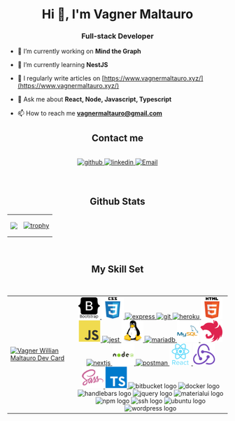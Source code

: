 <h1 align="center">Hi 👋, I'm Vagner Maltauro</h1>
<h3 align="center">Full-stack Developer</h3>

- 🔭 I’m currently working on **Mind the Graph**

- 🌱 I’m currently learning **NestJS**

- 📝 I regularly write articles on [https://www.vagnermaltauro.xyz/](https://www.vagnermaltauro.xyz/)

- 💬 Ask me about **React, Node, Javascript, Typescript**

- 📫 How to reach me **vagnermaltauro@gmail.com**

## <div align="center"> Contact me  </div>
<br/>
<div align="center">
  <a href="https://github.com/vagnermaltauro" target="_blank">
    <img src=https://img.shields.io/badge/github-%2324292e.svg?&style=for-the-badge&logo=github&logoColor=white alt=github style="margin-bottom: 5px;" />
  </a>
  <a href="https://www.linkedin.com/in/vagnermaltauro/" target="_blank">
    <img src=https://img.shields.io/badge/linkedin-%231E77B5.svg?&style=for-the-badge&logo=linkedin&logoColor=white alt=linkedin style="margin-bottom: 5px;" />
  </a>
  <a href="mailto:vagnermaltauro@gmail.com" target="_blank">
    <img src=https://img.shields.io/badge/Gmail-D14836?style=for-the-badge&logo=gmail&logoColor=white alt=Email style="margin-bottom: 5px;" />
  </a>
</div>

<br />
<br />

## <div align="center">Github Stats </div>
<div align="center" width="100%">
  <table>
    <tr>
      <td align="center">
        <div align="center">
          <img src="https://github-readme-stats.vercel.app/api/top-langs?username=vagnermaltauro&theme=radical&show_icons=true&locale=en&layout=compact" align="center" />
        </div>
      </td>
      <td align="center">

  [![trophy](https://github-profile-trophy.vercel.app/?username=vagnermaltauro&theme=radical&row=2&column=3)](https://github.com/vagnermaltauro/github-profile-trophy)
      </td>
    </tr>
  </table>
</div>

<br />

## <div align="center"> My Skill Set </div>
<br />
<table>
  <tr>
    <td valign=center>
      <a href="https://app.daily.dev/vagnermaltauro"><img
          src="https://api.daily.dev/devcards/5ecb8e96e820497db0fb7737c7109f97.png?r=856" width="400"
          alt="Vagner Willian Maltauro Dev Card" /></a>
    </td>
    <td valign="center" width="70%">
      <div align="center">
        <a href="https://getbootstrap.com" target="_blank" rel="noreferrer"> <img
            src="https://raw.githubusercontent.com/devicons/devicon/master/icons/bootstrap/bootstrap-plain-wordmark.svg"
            alt="bootstrap" width="50" height="50" /> </a> <a href="https://www.w3schools.com/css/" target="_blank"
          rel="noreferrer"> <img
            src="https://raw.githubusercontent.com/devicons/devicon/master/icons/css3/css3-original-wordmark.svg"
            alt="css3" width="50" height="50" /> </a> <a href="https://expressjs.com" target="_blank" rel="noreferrer">
          <img
            src="https://encrypted-tbn0.gstatic.com/images?q=tbn:ANd9GcQ18v7qjb95jfqfBueH0PMFkla_3cPQQORDPL_pkACa7Z1IpqKY-8fkvEv75YiV5cwwRXE&usqp=CAU"
            alt="express" width="50" height="50" /> </a> <a href="https://www.figma.com/" target="_blank"
          rel="noreferrer"> <img src="https://www.vectorlogo.zone/logos/git-scm/git-scm-icon.svg" alt="git" width="50"
            height="50" /> </a> <a href="https://heroku.com" target="_blank" rel="noreferrer"> <img
            src="https://www.vectorlogo.zone/logos/heroku/heroku-icon.svg" alt="heroku" width="50" height="50" /> </a>
        <a href="https://www.w3.org/html/" target="_blank" rel="noreferrer"> <img
            src="https://raw.githubusercontent.com/devicons/devicon/master/icons/html5/html5-original-wordmark.svg"
            alt="html5" width="50" height="50" /> </a> <a href="https://developer.mozilla.org/en-US/docs/Web/JavaScript"
          target="_blank" rel="noreferrer"> <img
            src="https://raw.githubusercontent.com/devicons/devicon/master/icons/javascript/javascript-original.svg"
            alt="javascript" width="50" height="50" /> </a> <a href="https://jestjs.io" target="_blank"
          rel="noreferrer"> <img src="https://www.vectorlogo.zone/logos/jestjsio/jestjsio-icon.svg" alt="jest"
            width="50" height="50" /> </a> <a href="https://www.linux.org/" target="_blank" rel="noreferrer"> <img
            src="https://raw.githubusercontent.com/devicons/devicon/master/icons/linux/linux-original.svg" alt="linux"
            width="50" height="50" /> </a> <a href="https://mariadb.org/" target="_blank" rel="noreferrer"> <img
            src="https://www.vectorlogo.zone/logos/mariadb/mariadb-icon.svg" alt="mariadb" width="50" height="50" />
        </a> <a href="https://www.mysql.com/" target="_blank" rel="noreferrer"> <img
            src="https://raw.githubusercontent.com/devicons/devicon/master/icons/mysql/mysql-original-wordmark.svg"
            alt="mysql" width="50" height="50" /> </a> <a href="https://nestjs.com/" target="_blank" rel="noreferrer">
          <img src="https://raw.githubusercontent.com/devicons/devicon/master/icons/nestjs/nestjs-plain.svg"
            alt="nestjs" width="50" height="50" /> </a> <a href="https://nextjs.org/" target="_blank" rel="noreferrer">
          <img src="https://profilinator.rishav.dev/skills-assets/nextjs.png" alt="nextjs" width="50" height="50" />
        </a> <a href="https://nodejs.org" target="_blank" rel="noreferrer"> <img
            src="https://raw.githubusercontent.com/devicons/devicon/master/icons/nodejs/nodejs-original-wordmark.svg"
            alt="nodejs" width="50" height="50" /> </a> <a href="https://postman.com" target="_blank" rel="noreferrer">
          <img src="https://www.vectorlogo.zone/logos/getpostman/getpostman-icon.svg" alt="postman" width="50"
            height="50" /> </a> <a href="https://reactjs.org/" target="_blank" rel="noreferrer"> <img
            src="https://raw.githubusercontent.com/devicons/devicon/master/icons/react/react-original-wordmark.svg"
            alt="react" width="50" height="50" /> </a> <a href="https://redux.js.org" target="_blank" rel="noreferrer">
          <img src="https://raw.githubusercontent.com/devicons/devicon/master/icons/redux/redux-original.svg"
            alt="redux" width="50" height="50" /> </a> <a href="https://sass-lang.com" target="_blank" rel="noreferrer">
          <img src="https://raw.githubusercontent.com/devicons/devicon/master/icons/sass/sass-original.svg" alt="sass"
            width="50" height="50" /> </a> <a href="https://www.typescriptlang.org/" target="_blank" rel="noreferrer">
          <img src="https://raw.githubusercontent.com/devicons/devicon/master/icons/typescript/typescript-original.svg"
            alt="typescript" width="50" height="50" /> </a>
        <img src="https://cdn.jsdelivr.net/gh/devicons/devicon/icons/bitbucket/bitbucket-original.svg" height="40"
          width="52" alt="bitbucket logo" />
        <img src="https://cdn.jsdelivr.net/gh/devicons/devicon/icons/docker/docker-original.svg" height="40" width="52"
          alt="docker logo" />
        <img src="https://cdn.jsdelivr.net/gh/devicons/devicon/icons/handlebars/handlebars-original.svg" height="40"
          width="52" alt="handlebars logo" />
        <img src="https://cdn.jsdelivr.net/gh/devicons/devicon/icons/jquery/jquery-original.svg" height="40" width="52"
          alt="jquery logo" />
        <img src="https://cdn.jsdelivr.net/gh/devicons/devicon/icons/materialui/materialui-original.svg" height="40"
          width="52" alt="materialui logo" />
        <img src="https://cdn.jsdelivr.net/gh/devicons/devicon/icons/npm/npm-original-wordmark.svg" height="40"
          width="52" alt="npm logo" />
        <img src="https://cdn.jsdelivr.net/gh/devicons/devicon/icons/ssh/ssh-original.svg" height="40" width="52"
          alt="ssh logo" />
        <img src="https://cdn.jsdelivr.net/gh/devicons/devicon/icons/ubuntu/ubuntu-plain.svg" height="40" width="52"
          alt="ubuntu logo" />
        <img src="https://cdn.jsdelivr.net/gh/devicons/devicon/icons/wordpress/wordpress-original.svg" height="40"
          width="52" alt="wordpress logo" />
      </div>
  </tr>
</table>
